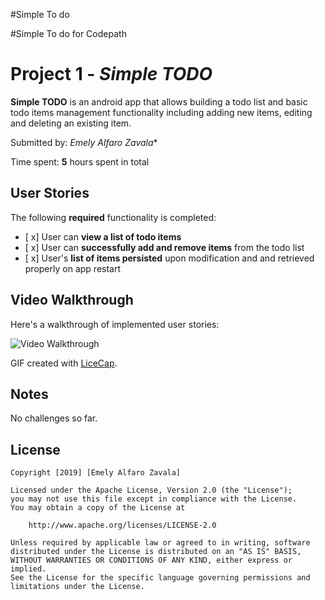 #Simple To do

#Simple To do for Codepath

# Project 1 - *Simple TODO*

**Simple TODO** is an android app that allows building a todo list and basic todo items management functionality including adding new items, editing and deleting an existing item.

Submitted by: *Emely Alfaro Zavala**

Time spent: **5** hours spent in total

## User Stories

The following **required** functionality is completed:

* [ x] User can **view a list of todo items**
* [ x] User can **successfully add and remove items** from the todo list
* [ x] User's **list of items persisted** upon modification and and retrieved properly on app restart


## Video Walkthrough

Here's a walkthrough of implemented user stories:

<img src='http://i.imgur.com/https://github.com/alfarozavalae/SimpleTODO/blob/master/walkthrough.gif' title='Video Walkthrough' width='' alt='Video Walkthrough' />

GIF created with [LiceCap](http://www.cockos.com/licecap/).

## Notes
No challenges so far.

## License

    Copyright [2019] [Emely Alfaro Zavala]

    Licensed under the Apache License, Version 2.0 (the "License");
    you may not use this file except in compliance with the License.
    You may obtain a copy of the License at

        http://www.apache.org/licenses/LICENSE-2.0

    Unless required by applicable law or agreed to in writing, software
    distributed under the License is distributed on an "AS IS" BASIS,
    WITHOUT WARRANTIES OR CONDITIONS OF ANY KIND, either express or implied.
    See the License for the specific language governing permissions and
    limitations under the License.

